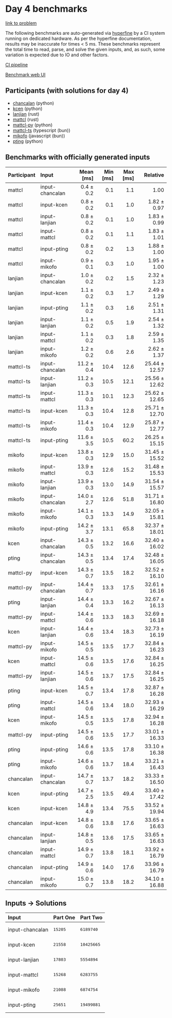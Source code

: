# Day 4 benchmarks

[link to problem](https://adventofcode.com/2023/day/4)

The following benchmarks are auto-generated via
[hyperfine](https://github.com/sharkdp/hyperfine) by a CI system running on
dedicated hardware. As per the hyperfine documentation, results may be
inaccurate for times < 5 ms. These benchmarks represent the total time to read,
parse, and solve the given inputs, and, as such, some variation is expected due
to IO and other factors.

[CI pipeline](http://ci.papercode.net:8080/teams/main/pipelines/aoc2023)

[Benchmark web UI](https://aoc.ancalagon.black)


## Participants (with solutions for day 4)

- [chancalan](https://github.com/chancalan/aoc2023) (python)
- [kcen](https://github.com/kcen/aoc2023) (python)
- [lanjian](https://github.com/lanjian/aoc-2023) (rust)
- [mattcl](https://github.com/mattcl/aoc2023) (rust)
- [mattcl-py](https://github.com/mattcl/aoc2023-py) (python)
- [mattcl-ts](https://github.com/mattcl/aoc2023-js) (typescript (bun))
- [mikofo](https://github.com/mikofo/advent-of-code-2023) (javascript (bun))
- [pting](https://github.com/pting/aoc2023) (python)


## Benchmarks with officially generated inputs

| Participant | Input | Mean [ms] | Min [ms] | Max [ms] | Relative |
|:---|:---|---:|---:|---:|---:|
| mattcl | input-chancalan | 0.4 ± 0.2 | 0.1 | 1.1 | 1.00 |
| mattcl | input-kcen | 0.8 ± 0.2 | 0.1 | 1.0 | 1.82 ± 0.97 |
| mattcl | input-lanjian | 0.8 ± 0.2 | 0.1 | 1.0 | 1.83 ± 0.99 |
| mattcl | input-mattcl | 0.8 ± 0.2 | 0.1 | 1.1 | 1.83 ± 1.01 |
| mattcl | input-pting | 0.8 ± 0.2 | 0.2 | 1.3 | 1.88 ± 1.00 |
| mattcl | input-mikofo | 0.9 ± 0.1 | 0.3 | 1.0 | 1.95 ± 1.00 |
| lanjian | input-chancalan | 1.0 ± 0.2 | 0.2 | 1.5 | 2.32 ± 1.23 |
| lanjian | input-kcen | 1.1 ± 0.2 | 0.3 | 1.7 | 2.49 ± 1.29 |
| lanjian | input-pting | 1.1 ± 0.2 | 0.3 | 1.6 | 2.51 ± 1.31 |
| lanjian | input-lanjian | 1.1 ± 0.2 | 0.5 | 1.9 | 2.54 ± 1.32 |
| lanjian | input-mattcl | 1.1 ± 0.2 | 0.3 | 1.8 | 2.59 ± 1.35 |
| lanjian | input-mikofo | 1.2 ± 0.2 | 0.6 | 2.6 | 2.62 ± 1.37 |
| mattcl-ts | input-chancalan | 11.2 ± 0.4 | 10.4 | 12.6 | 25.44 ± 12.57 |
| mattcl-ts | input-lanjian | 11.2 ± 0.3 | 10.5 | 12.1 | 25.56 ± 12.62 |
| mattcl-ts | input-mattcl | 11.3 ± 0.3 | 10.1 | 12.3 | 25.62 ± 12.65 |
| mattcl-ts | input-kcen | 11.3 ± 0.3 | 10.4 | 12.8 | 25.71 ± 12.70 |
| mattcl-ts | input-mikofo | 11.4 ± 0.3 | 10.4 | 12.9 | 25.87 ± 12.77 |
| mattcl-ts | input-pting | 11.6 ± 3.5 | 10.5 | 60.2 | 26.25 ± 15.15 |
| mikofo | input-kcen | 13.8 ± 0.3 | 12.9 | 15.0 | 31.45 ± 15.52 |
| mikofo | input-mattcl | 13.9 ± 0.3 | 12.6 | 15.2 | 31.48 ± 15.53 |
| mikofo | input-lanjian | 13.9 ± 0.3 | 13.0 | 14.9 | 31.54 ± 15.57 |
| mikofo | input-chancalan | 14.0 ± 2.7 | 12.6 | 51.8 | 31.71 ± 16.80 |
| mikofo | input-mikofo | 14.1 ± 0.3 | 13.3 | 14.9 | 32.05 ± 15.81 |
| mikofo | input-pting | 14.2 ± 3.7 | 13.1 | 65.8 | 32.37 ± 18.01 |
| kcen | input-chancalan | 14.3 ± 0.5 | 13.2 | 16.6 | 32.40 ± 16.02 |
| pting | input-chancalan | 14.3 ± 0.5 | 13.4 | 17.4 | 32.48 ± 16.05 |
| mattcl-py | input-kcen | 14.3 ± 0.7 | 13.5 | 18.2 | 32.52 ± 16.10 |
| mattcl-py | input-chancalan | 14.4 ± 0.7 | 13.3 | 17.5 | 32.61 ± 16.16 |
| pting | input-lanjian | 14.4 ± 0.4 | 13.3 | 16.2 | 32.67 ± 16.13 |
| mattcl-py | input-mattcl | 14.4 ± 0.6 | 13.3 | 18.3 | 32.69 ± 16.18 |
| kcen | input-lanjian | 14.4 ± 0.6 | 13.4 | 18.3 | 32.73 ± 16.19 |
| mattcl-py | input-mikofo | 14.5 ± 0.5 | 13.5 | 17.7 | 32.84 ± 16.23 |
| kcen | input-mattcl | 14.5 ± 0.6 | 13.5 | 17.6 | 32.84 ± 16.25 |
| mattcl-py | input-lanjian | 14.5 ± 0.6 | 13.7 | 17.5 | 32.84 ± 16.25 |
| pting | input-kcen | 14.5 ± 0.7 | 13.4 | 17.8 | 32.87 ± 16.28 |
| pting | input-mattcl | 14.5 ± 0.6 | 13.4 | 18.0 | 32.93 ± 16.29 |
| kcen | input-mikofo | 14.5 ± 0.5 | 13.5 | 17.8 | 32.94 ± 16.28 |
| mattcl-py | input-pting | 14.5 ± 0.6 | 13.5 | 17.7 | 33.01 ± 16.33 |
| pting | input-pting | 14.6 ± 0.6 | 13.5 | 17.8 | 33.10 ± 16.38 |
| pting | input-mikofo | 14.6 ± 0.6 | 13.7 | 18.4 | 33.21 ± 16.43 |
| chancalan | input-chancalan | 14.7 ± 0.7 | 13.7 | 18.2 | 33.33 ± 16.50 |
| kcen | input-pting | 14.7 ± 2.5 | 13.5 | 49.4 | 33.40 ± 17.42 |
| kcen | input-kcen | 14.8 ± 4.9 | 13.4 | 75.5 | 33.52 ± 19.94 |
| chancalan | input-kcen | 14.8 ± 0.6 | 13.8 | 17.6 | 33.65 ± 16.63 |
| chancalan | input-lanjian | 14.8 ± 0.5 | 13.6 | 17.5 | 33.65 ± 16.63 |
| chancalan | input-mattcl | 14.9 ± 0.7 | 13.8 | 18.1 | 33.92 ± 16.79 |
| chancalan | input-pting | 14.9 ± 0.6 | 14.0 | 17.6 | 33.96 ± 16.79 |
| chancalan | input-mikofo | 15.0 ± 0.7 | 13.8 | 18.2 | 34.10 ± 16.88 |


## Inputs -> Solutions

| Input | Part One | Part Two |
|:---|:---|:---|
|input-chancalan|<pre>15205</pre>|<pre>6189740</pre>|
|input-kcen|<pre>21558</pre>|<pre>10425665</pre>|
|input-lanjian|<pre>17803</pre>|<pre>5554894</pre>|
|input-mattcl|<pre>15268</pre>|<pre>6283755</pre>|
|input-mikofo|<pre>21088</pre>|<pre>6874754</pre>|
|input-pting|<pre>25651</pre>|<pre>19499881</pre>|